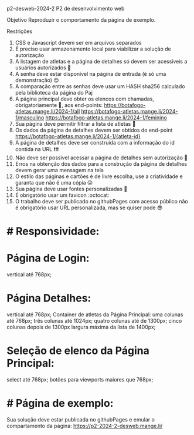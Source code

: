 p2-desweb-2024-2
P2 de desenvolvimento web

Objetivo
Reproduzir o comportamento da página de exemplo.

Restrições
1. CSS e Javascript devem ser em arquivos separados
2. É preciso usar armazenamento local para viabilizar a solução de autorização
3. A listagem de atletas e a página de detalhes só devem ser acessíveis a usuários autorizados 👀
4. A senha deve estar disponível na página de entrada (é só uma demonstração) 😌
5. A comparação entre as senhas deve usar um HASH sha256 calculado pela biblioteca da página do Paj
6. A página principal deve obter os elencos com chamadas, obrigatoriamente 👮, aos end-points:
https://botafogo-atletas.mange.li/2024-1/all
https://botafogo-atletas.mange.li/2024-1/masculino
https://botafogo-atletas.mange.li/2024-1/feminino
7. Sua página deve permitir filtrar a lista de atletas 🤨
8. Os dados da página de detalhes devem ser obtidos do end-point https://botafogo-atletas.mange.li/2024-1/{atleta-id}
9. A página de detalhes deve ser construída com a informação do id contida na URL ❗❗❗
10. Não deve ser possível acessar a página de detalhes sem autorização 🛑
11. Erros na obtenção dos dados para a construção da página de detalhes devem gerar uma mensagem na tela
12. O estilo das páginas e cartões é de livre escolha, use a criatividade e garanta que não é uma cópia 😜
13. Sua página deve usar fontes personalizadas 🦄
14. É obrigatório usar um favicon :octocat:
15. O trabalho deve ser publicado no githubPages com acesso público
não é obrigatório usar URL personalizada, mas se quiser pode 😎
# # Responsividade:
# Página de Login:
   vertical até 768px;
# Página Detalhes:
  vertical até 768px;
  Container de atletas da Página Principal:
  uma colunas até 768px;
  três colunas até 1024px;
  quatro colunas até de 1300px;
  cinco colunas depois de 1300px
  largura máxima da lista de 1400px;
# Seleção de elenco da Página Principal:
  select até 768px;
  botões para viewports maiores que 768px;
# # Página de exemplo:
Sua solução deve estar publicada no githubPages e emular o compartamento da página: https://p2-2024-2-desweb.mange.li/
